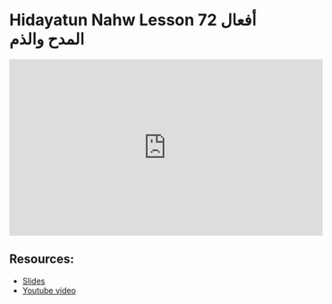 # Hidayatun Nahw Lesson 72 أفعال المدح والذم            
                
<iframe width="560" height="315" src="https://www.youtube-nocookie.com/embed/7ESB8RaFjPo?start=0" frameborder="0" allow="accelerometer; autoplay; encrypted-media; gyroscope; picture-in-picture" allowfullscreen="allowfullscreen">
</iframe><BR>

## Resources:
- [Slides](https://github.com/arshare/resources_balagha_pdfs)
- [Youtube video](https://www.youtube.com/watch?v=7ESB8RaFjPo&list=PLzn0qdi6JpdtdAyaM2yvvY1Yk9i4EpLHD&index=136)

